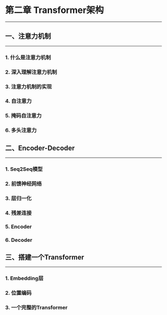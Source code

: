 # 第二章 Transformer架构
---

## 一、注意力机制
---

### 1. 什么是注意力机制

### 2. 深入理解注意力机制

### 3. 注意力机制的实现

### 4. 自注意力

### 5. 掩码自注意力

### 6. 多头注意力

## 二、Encoder-Decoder
---
### 1. Seq2Seq模型

### 2. 前馈神经网络

### 3. 层归一化

### 4. 残差连接

### 5. Encoder

### 6. Decoder

## 三、搭建一个Transformer
---

### 1. Embedding层

### 2. 位置编码

### 3. 一个完整的Transformer